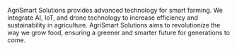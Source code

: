 AgriSmart Solutions provides advanced technology for smart farming. We integrate AI, IoT, and drone technology to increase efficiency and sustainability in agriculture. AgriSmart Solutions aims to revolutionize the way we grow food, ensuring a greener and smarter future for generations to come.

